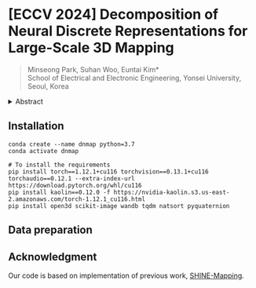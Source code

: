 # [ECCV 2024] Decomposition of Neural Discrete Representations for Large-Scale 3D Mapping
> Minseong Park, Suhan Woo, Euntai Kim*<br>
> School of Electrical and Electronic Engineering, Yonsei University, Seoul, Korea<br>
>
<details>
<summary> Abstract </summary>
Learning efficient representations of local features is a key
challenge in feature volume-based 3D neural mapping, especially in largescale environments. In this paper, we introduce Decomposition-based
Neural Mapping (DNMap), a storage-efficient large-scale 3D mapping
method that employs a discrete representation based on a decomposition
strategy. This decomposition strategy aims to efficiently capture repetitive and representative patterns of shapes by decomposing each discrete
embedding into component vectors that are shared across the embedding
space. Our DNMap optimizes a set of component vectors, rather than
entire discrete embeddings, and learns composition rather than indexing the discrete embeddings. Furthermore, to complement the mapping
quality, we additionally learn low-resolution continuous embeddings that
require tiny storage space. By combining these representations with a
shallow neural network and an efficient octree-based feature volume, our
DNMap successfully approximates signed distance functions and compresses the feature volume while preserving mapping quality.
</details>

## Installation
```
conda create --name dnmap python=3.7
conda activate dnmap

# To install the requirements
pip install torch==1.12.1+cu116 torchvision==0.13.1+cu116 torchaudio==0.12.1 --extra-index-url https://download.pytorch.org/whl/cu116
pip install kaolin==0.12.0 -f https://nvidia-kaolin.s3.us-east-2.amazonaws.com/torch-1.12.1_cu116.html
pip install open3d scikit-image wandb tqdm natsort pyquaternion
```
## Data preparation

## Acknowledgment
Our code is based on implementation of previous work, [SHINE-Mapping](https://github.com/PRBonn/SHINE_mapping).
